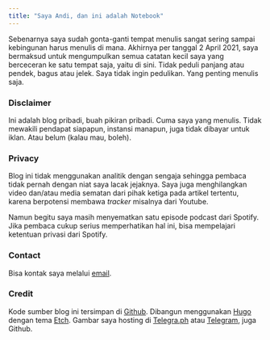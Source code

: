```yaml
---
title: "Saya Andi, dan ini adalah Notebook"
---
```

Sebenarnya saya sudah gonta-ganti tempat menulis sangat sering sampai kebingunan harus menulis di mana. Akhirnya per tanggal 2 April 2021, saya bermaksud untuk mengumpulkan semua catatan kecil saya yang berceceran ke satu tempat saja, yaitu di sini. Tidak peduli panjang atau pendek, bagus atau jelek. Saya tidak ingin pedulikan. Yang penting menulis saja.

### Disclaimer

Ini adalah blog pribadi, buah pikiran pribadi. Cuma saya yang menulis. Tidak mewakili pendapat siapapun, instansi manapun, juga tidak dibayar untuk iklan. Atau belum (kalau mau, boleh).

### Privacy

Blog ini tidak menggunakan analitik dengan sengaja sehingga pembaca tidak pernah dengan niat saya lacak jejaknya. Saya juga menghilangkan video dan/atau media sematan dari pihak ketiga pada artikel tertentu, karena berpotensi membawa *tracker* misalnya dari Youtube.

Namun begitu saya masih menyematkan satu episode podcast dari Spotify. Jika pembaca cukup serius memperhatikan hal ini, bisa mempelajari ketentuan privasi dari Spotify.

### Contact

Bisa kontak saya melalui [email](mailto:getdata@duck.com).

### Credit

Kode sumber blog ini tersimpan di [Github](https://github.com/akherlan/akherlan.github.io). Dibangun menggunakan [Hugo](https://gohugo.io/) dengan tema [Etch](https://github.com/LukasJoswiak/etch/). Gambar saya hosting di [Telegra.ph](https://telegra.ph/) atau [Telegram](https://telegram.org/), juga Github.
